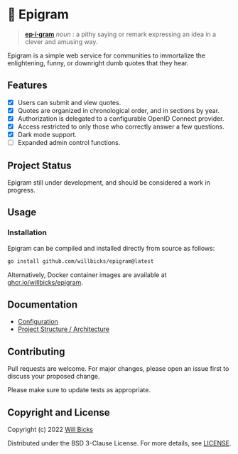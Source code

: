 # 💬 Epigram

> **[ep·i·gram][wikipedia]** _noun_
> : a pithy saying or remark expressing an idea in a clever and amusing way.

Epigram is a simple web service for communities to immortalize the enlightening, funny, or downright dumb quotes that they hear.

[wikipedia]: https://en.wikipedia.org/wiki/Epigram

## Features

- [x] Users can submit and view quotes.
- [x] Quotes are organized in chronological order, and in sections by year.
- [x] Authorization is delegated to a configurable OpenID Connect provider.
- [x] Access restricted to only those who correctly answer a few questions.
- [x] Dark mode support.
- [ ] Expanded admin control functions.

## Project Status

Epigram still under development, and should be considered a work in progress.

## Usage

### Installation

Epigram can be compiled and installed directly from source as follows:

```bash
go install github.com/willbicks/epigram@latest
```

Alternatively, Docker container images are available at [ghcr.io/willbicks/epigram](https://ghcr.io/willbicks/epigram).

## Documentation

- [Configuration](docs/config.md)
- [Project Structure / Architecture](docs/structure.md)

## Contributing

Pull requests are welcome. For major changes, please open an issue first to discuss your proposed change.

Please make sure to update tests as appropriate.

## Copyright and License

Copyright (c) 2022 [Will Bicks](https://www.willbicks.com)

Distributed under the BSD 3-Clause License. For more details, see [LICENSE](LICENSE).
